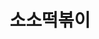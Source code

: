 ---
### 무조건 양식 지켜서 작성해주세요. 텍스트 ""로 묶여져있는지 꼭 확인. #에 들어가는건 수정 X ###
## 파일명은 업체명 영문으로 작성 ##

# 출력순서 숫자가 높을수록 앞에 옴
position: "7"
# 업종 대분류: 프랜차이즈
category: "프랜차이즈"
# 업체 이름을 작성해주세요.
title: "소소떡볶이"
# 업체이름을 영어로 작성해주세요 (앞글자는 대문자 나머지는 소문자).
titleSub: "Soso Tteokbokki"
# 이부분은 작성X
logo: "sosoLogo.png"
titleImg: "sosoTitle.jpg"
# ------------- #
# 작업 대분류: Marketing(SA,DA 등등 전부 포함됨)
work:
  - "Marketing"
# 업종 소분류 작성
type: "프랜차이즈"
# 작업 매체 소분류 자세하게 작성 : 네이버 검색광고, 구글 검색광고, 페이스북광고, 인스타광고
media: "네이버 검색광고"
# 홈페이지 URL 전체 작성 https 있을경우 https로
homepage: "https://ss-tteokbokki.kr/"
# 작업 매체 대분류로 작성 
history:
  - "SearchAD"
  - "Product Details"
# 작업 목표에 대해 간략하게 작성
target: "창업문의전환/상담"
# 작업 전략에 대해 자세하게 작성
strategy: "스트크립트설치 전환수체크, 데이터를 통한 광고 효율 분석, 네이버매체로 문의 및 상담 전환 유도"
---